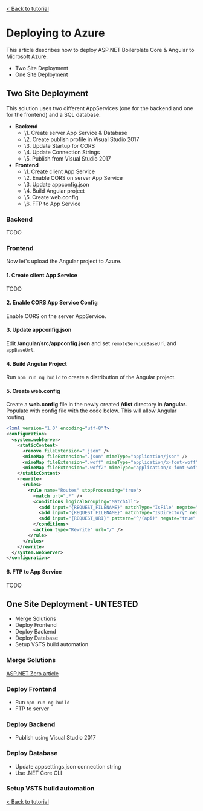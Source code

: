 [< Back to tutorial](README.md)
# Deploying to Azure

This article describes how to deploy ASP\.NET Boilerplate Core & Angular to Microsoft Azure.

* Two Site Deployment
* One Site Deployment

## Two Site Deployment
This solution uses two different AppServices (one for the backend and one for the frontend) and a SQL database.

* __Backend__
  * \1. Create server App Service & Database
  * \2. Create publish profile in Visual Studio 2017
  * \3. Update Startup for CORS
  * \4. Update Connection Strings
  * \5. Publish from Visual Studio 2017
* __Frontend__
  * \1. Create client App Service
  * \2. Enable CORS on server App Service
  * \3. Update appconfig.json
  * \4. Build Angular project
  * \5. Create web.config
  * \6. FTP to App Service

### Backend
TODO

### Frontend
Now let's upload the Angular project to Azure.

#### 1. Create client App Service
TODO

#### 2. Enable CORS App Service Config
Enable CORS on the server AppService.

#### 3. Update appconfig.json
Edit __/angular/src/appconfig.json__ and set ```remoteServiceBaseUrl``` and ```appBaseUrl```.

#### 4. Build Angular Project
Run ```npm run ng build``` to create a distribution of the Angular project.

#### 5. Create web.config
Create a __web.config__ file in the newly created __/dist__ directory in __/angular__. Populate with config file with the code below. This will allow Angular routing.

```xml
<?xml version="1.0" encoding="utf-8"?>
<configuration>
  <system.webServer>
    <staticContent>
      <remove fileExtension=".json" />
      <mimeMap fileExtension=".json" mimeType="application/json" />
      <mimeMap fileExtension=".woff" mimeType="application/x-font-woff" />
      <mimeMap fileExtension=".woff2" mimeType="application/x-font-woff" />
    </staticContent>
    <rewrite>
      <rules>
        <rule name="Routes" stopProcessing="true">
          <match url=".*" />
          <conditions logicalGrouping="MatchAll">
            <add input="{REQUEST_FILENAME}" matchType="IsFile" negate="true" />
            <add input="{REQUEST_FILENAME}" matchType="IsDirectory" negate="true" />
            <add input="{REQUEST_URI}" pattern="^/(api)" negate="true" />
          </conditions>
          <action type="Rewrite" url="/" />
        </rule>
      </rules>
    </rewrite>  
  </system.webServer>
</configuration>
```

#### 6. FTP to App Service
TODO

## One Site Deployment - UNTESTED
* Merge Solutions
* Deploy Frontend
* Deploy Backend
* Deploy Database
* Setup VSTS build automation

### Merge Solutions
[ASP\.NET Zero article](https://www.aspnetzero.com/Documents/Merge-Angular-Client-Server)

### Deploy Frontend
* Run ```npm run ng build```
* FTP to server

### Deploy Backend
* Publish using Visual Studio 2017

### Deploy Database
* Update appsettings.json connection string
* Use .NET Core CLI

### Setup VSTS build automation

[< Back to tutorial](README.md)